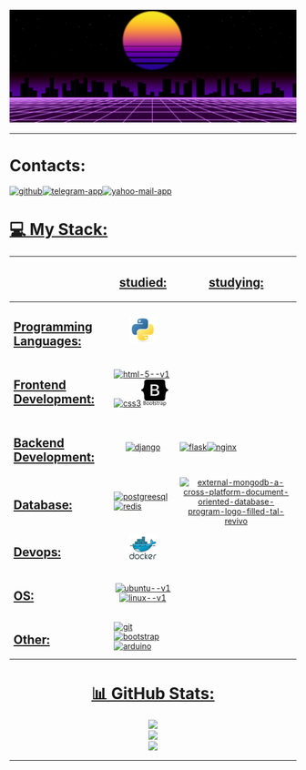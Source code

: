 <h4 align="center">
  
<img src="https://github.com/AndrewDyakonow/AndrewDyakonow/blob/main/122311%20(1).gif" align="center">

</h4>

___

# Contacts:

<div><a href="https://github.com/AndrewDyakonow" target="_blank" rel="noreferrer"><img width="48" height="48" src="https://img.icons8.com/material-outlined/48/github.png" alt="github"/><a href="https://t.me/Blendis" target="_blank" rel="noreferrer"><img width="48" height="48" src="https://img.icons8.com/fluency/48/telegram-app.png" alt="telegram-app"/><a href="mailto:dronramone@yahoo.com" target="_blank" rel="noreferrer"><img width="48" height="48" src="https://img.icons8.com/color/48/yahoo-mail-app.png" alt="yahoo-mail-app"/></div>                                                                                                                                                                    


# 💻 My Stack:

<div align="center">


| | <h2> studied: </h2>                                                                                                                                                                                                                                                                                                                                             | <h2>studying:</h2>                                                                                                                                                                                                                                                                                                            |
|-|-----------------------------------------------------------------------------------------------------------------------------------------------------------------------------------------------------------------------------------------------------------------------------------------------------------------------------------------------------------------|-------------------------------------------------------------------------------------------------------------------------------------------------------------------------------------------------------------------------------------------------------------------------------------------------------------------------------|
| <h2>Programming Languages:</h2> | <div align="center"><img width="48" height="48" src="https://raw.githubusercontent.com/devicons/devicon/master/icons/python/python-original.svg" alt="python"/></div>                                                                                                                                                                                           | <div align="center"></div>                                                                                                                                                                                                                                                                                                    |
| <h2>Frontend Development:</h2>  | <div><img width="48" height="48" src="https://img.icons8.com/color/48/html-5--v1.png" alt="html-5--v1"/><img width="48" height="48" src="https://img.icons8.com/color/48/css3.png" alt="css3"/><img width="48" height="48" src="https://raw.githubusercontent.com/devicons/devicon/master/icons/bootstrap/bootstrap-plain-wordmark.svg" alt="bootstrap"/></div> |                                                                                                                                                                                                                                                                                                                               |
| <h2>Backend Development:</h2>   | <div align="center"><img width="48" height="48" src="https://cdn.worldvectorlogo.com/logos/django.svg" alt="django"/></div>                                                                                                                                                                                                                                     | <div><img width="50" height="50" src="https://img.icons8.com/ios/50/flask.png" alt="flask"/><img width="48" height="48" src="https://img.icons8.com/color/48/nginx.png" alt="nginx"/></div>                                                                                                                                   |
| <h2>Database:</h2>              | <div><img width="48" height="48" src="https://img.icons8.com/color/48/postgreesql.png" alt="postgreesql"/><img width="48" height="48" src="https://img.icons8.com/color/48/redis.png" alt="redis"/></div>                                                                                                                                                       | <div align="center"><img width="48" height="48" src="https://img.icons8.com/external-tal-revivo-filled-tal-revivo/48/external-mongodb-a-cross-platform-document-oriented-database-program-logo-filled-tal-revivo.png" alt="external-mongodb-a-cross-platform-document-oriented-database-program-logo-filled-tal-revivo"/></div> |
| <h2>Devops:</h2>                | <div align="center"><img width="48" height="48" src="https://raw.githubusercontent.com/devicons/devicon/master/icons/docker/docker-original-wordmark.svg" alt="docker"/></div>                                                                                                                                                                                  |                                                                                                                                                                                                                                                                                                                               |
| <h2>OS:</h2>                    | <div align="center"><img width="48" height="48" src="https://img.icons8.com/color/48/ubuntu--v1.png" alt="ubuntu--v1"/><img width="48" height="48" src="https://img.icons8.com/color/48/linux--v1.png" alt="linux--v1"/></div>                                                                                                                                  |                                                                                                                                                                                                                                                                                                                               |
| <h2>Other:</h2>                 | <div><img width="48" height="48" src="https://img.icons8.com/color/48/git.png" alt="git"/><img width="48" height="48" src="https://www.vectorlogo.zone/logos/getpostman/getpostman-icon.svg" alt="bootstrap"/><img width="48" height="48" src="https://cdn.worldvectorlogo.com/logos/arduino-1.svg" alt="arduino"/></div>                                       |                                                                                                                                                                                                                                                                                                                               |

</div>

<div align="center">

# 📊 GitHub Stats:
![](https://github-readme-stats.vercel.app/api?username=AndrewDyakonow&theme=dark&hide_border=false&include_all_commits=false&count_private=false)<br/>
![](https://github-readme-streak-stats.herokuapp.com/?user=AndrewDyakonow&theme=dark&hide_border=false)<br/>
![](https://github-readme-stats.vercel.app/api/top-langs/?username=AndrewDyakonow&theme=dark&hide_border=false&include_all_commits=false&count_private=false&layout=compact)

---

</div>

<!-- Proudly created with GPRM ( https://gprm.itsvg.in ) -->

